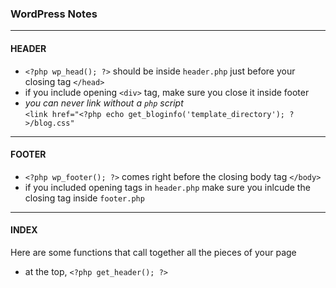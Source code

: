 ### WordPress Notes

***

#### HEADER

* `<?php wp_head(); ?>` should be inside `header.php` just before your closing tag `</head>`
* if you include opening `<div>` tag, make sure you close it inside footer
* *you can never link without a `php` script* <br> 
`<link href="<?php echo get_bloginfo('template_directory'); ?>/blog.css"`

***

#### FOOTER

* `<?php wp_footer(); ?>` comes right before the closing body tag `</body>`
* if you included opening tags in `header.php` make sure you inlcude the closing tag inside `footer.php`

***

#### INDEX

Here are some functions that call together all the pieces of your page

* at the top, `<?php get_header(); ?>` 
